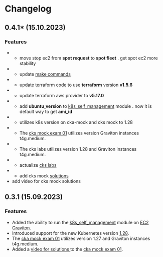 # Changelog
## 0.4.1* (15.10.2023)
### Features
* + move stop ec2 from **spot request** to  **spot fleet** .  get spot ec2 more stability
* + update [make commands](..%2FREADME.MD#command)
* + update terraform code  to use **terraform** version **v1.5.6** 
* +  update terraform aws provider to **v5.17.0**
* + add **ubuntu_version** to [k8s_self_management](..%2Fterraform%2Fmodules%2Fk8s_self_managment) module . now it is default way to get **ami_id**
* +  utilizes k8s version on cka-mock and cks mock to 1.28
* + The [cks mock exam 01](..%2Ftasks%2Fcks%2Fmock%2F01)  utilizes version  Graviton instances t4g.medium.
* + The cks labs utilizes version 1.28 and Graviton instances t4g.medium.
* +  actualize  [cks labs](..%2Ftasks%2Fcks%2Flabs)
* + add  cks mock [solutions](..%2Ftasks%2Fcks%2Fmock%2F01%2Fworker%2Ffiles%2Fsolutions)
* add video for cks mock solutions

## 0.3.1 (15.09.2023)
### Features
* Added the ability to run the [k8s_self_management](..%2Fterraform%2Fmodules%2Fk8s_self_managment) module on [EC2 Graviton](https://docs.aws.amazon.com/whitepapers/latest/aws-graviton-performance-testing/what-is-aws-graviton.html).
* Introduced support for the new Kubernetes version [1.28](https://github.com/kubernetes/kubernetes/blob/master/CHANGELOG/CHANGELOG-1.28.md).
* The [cka mock exam 01](..%2Ftasks%2Fcka%2Fmock%2F01)  utilizes version 1.27 and Graviton instances t4g.medium.
* Added a [video for solutions ](https://youtu.be/IZsqAPpbBxM)  to the [cka mock exam 01](..%2Ftasks%2Fcka%2Fmock%2F01).
